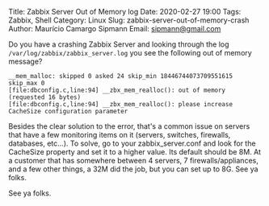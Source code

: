 ﻿Title: Zabbix Server Out of Memory log
Date: 2020-02-27 19:00
Tags: Zabbix, Shell
Category: Linux
Slug: zabbix-server-out-of-memory-crash
Author: Maurício Camargo Sipmann
Email: sipmann@gmail.com

Do you have a crashing Zabbix Server and looking through the log `/var/log/zabbix/zabbix_server.log` you see the following out of memory message?

```shell
__mem_malloc: skipped 0 asked 24 skip_min 18446744073709551615 skip_max 0
[file:dbconfig.c,line:94] __zbx_mem_realloc(): out of memory (requested 16 bytes)
[file:dbconfig.c,line:94] __zbx_mem_realloc(): please increase CacheSize configuration parameter
```

Besides the clear solution to the error, that's a common issue on servers that have a few monitoring items on it (servers, switches, firewalls, databases, etc...). To solve, go to your zabbix_server.conf and look for the CacheSize property and set it to a higher value. Its default should be 8M. At a customer that has somewhere between 4 servers, 7 firewalls/appliances, and a few other things, a 32M did the job, but you can set up to 8G.
See ya folks.

See ya folks.
